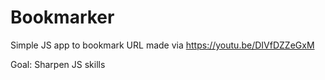 # Bookmarker
Simple JS app to bookmark URL made via https://youtu.be/DIVfDZZeGxM

Goal: Sharpen JS skills
